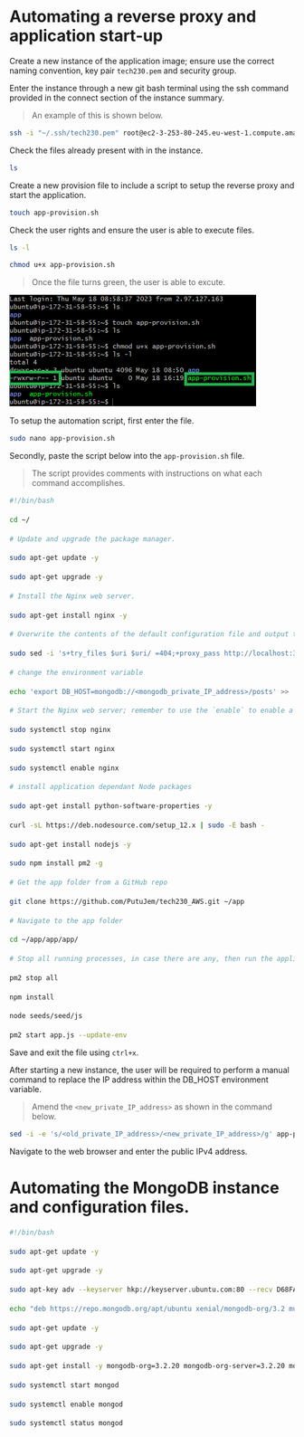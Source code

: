
# Automating a reverse proxy and application start-up

Create a new instance of the application image; ensure use the correct naming convention, key pair `tech230.pem` and security group.

Enter the instance through a new git bash terminal using the ssh command provided in the connect section of the instance summary.

>An example of this is shown below.

```bash
ssh -i "~/.ssh/tech230.pem" root@ec2-3-253-80-245.eu-west-1.compute.amazonaws.com
```

Check the files already present with in the instance.

```bash
ls
```

Create a new provision file to include a script to setup the reverse proxy and start the application.

```bash
touch app-provision.sh
```

Check the user rights and ensure the user is able to execute files.

```bash
ls -l
```

```bash
chmod u+x app-provision.sh
```

> Once the file turns green, the user is able to excute.

![ls page](ls.png)

To setup the automation script, first enter the file.

```bash
sudo nano app-provision.sh
```

Secondly, paste the script below into the `app-provision.sh` file.

> The script provides comments with instructions on what each command accomplishes.

```bash
#!/bin/bash

cd ~/

# Update and upgrade the package manager.

sudo apt-get update -y

sudo apt-get upgrade -y

# Install the Nginx web server.

sudo apt-get install nginx -y

# Overwrite the contents of the default configuration file and output the new file contents.

sudo sed -i 's+try_files $uri $uri/ =404;+proxy_pass http://localhost:3000;+' /etc/nginx/sites-available/default

# change the environment variable

echo 'export DB_HOST=mongodb://<mongodb_private_IP_address>/posts' >> .bashrc

# Start the Nginx web server; remember to use the `enable` to enable a service on next system restart.

sudo systemctl stop nginx

sudo systemctl start nginx

sudo systemctl enable nginx

# install application dependant Node packages

sudo apt-get install python-software-properties -y

curl -sL https://deb.nodesource.com/setup_12.x | sudo -E bash -

sudo apt-get install nodejs -y

sudo npm install pm2 -g

# Get the app folder from a GitHub repo

git clone https://github.com/PutuJem/tech230_AWS.git ~/app

# Navigate to the app folder

cd ~/app/app/app/

# Stop all running processes, in case there are any, then run the application

pm2 stop all

npm install

node seeds/seed/js

pm2 start app.js --update-env
```

Save and exit the file using `ctrl+x`.

After starting a new instance, the user will be required to perform a manual command to replace the IP address within the DB_HOST environment variable.

> Amend the `<new_private_IP_address>` as shown in the command below.

```bash
sed -i -e 's/<old_private_IP_address>/<new_private_IP_address>/g' app-provision.sh
```

Navigate to the web browser and enter the public IPv4 address.

# Automating the MongoDB instance and configuration files.

```bash
#!/bin/bash

sudo apt-get update -y

sudo apt-get upgrade -y

sudo apt-key adv --keyserver hkp://keyserver.ubuntu.com:80 --recv D68FA50FEA312927

echo "deb https://repo.mongodb.org/apt/ubuntu xenial/mongodb-org/3.2 multiverse" | sudo tee /etc/apt/sources.list.d/mongodb-org-3.2.list

sudo apt-get update -y

sudo apt-get upgrade -y

sudo apt-get install -y mongodb-org=3.2.20 mongodb-org-server=3.2.20 mongodb-org-shell=3.2.20 mongodb-org-mongos=3.2.20 mongodb-org-tools=3.2.20

sudo systemctl start mongod

sudo systemctl enable mongod

sudo systemctl status mongod


```